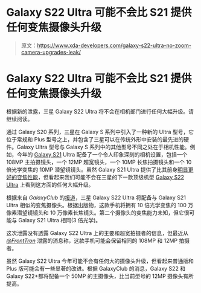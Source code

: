 # Galaxy S22 Ultra 可能不会比 S21 提供任何变焦摄像头升级

> 原文：<https://www.xda-developers.com/galaxy-s22-ultra-no-zoom-camera-upgrades-leak/>

# Galaxy S22 Ultra 可能不会比 S21 提供任何变焦摄像头升级

根据新的泄露，三星 Galaxy S22 Ultra 将不会在相机部门进行任何大幅升级。请继续阅读。

通过 Galaxy S20 系列，三星在 Galaxy S 系列中引入了一种新的 Ultra 型号，它位于常规和 Plus 型号之上，并包含了三星可以在传统外形中安装的最先进的硬件。Galaxy Ultra 型号与 Galaxy S 系列中的其他型号不同之处在于相机性能。例如，今年的 [Galaxy S21](https://www.xda-developers.com/samsung-galaxy-s21/) Ultra 配备了一个令人印象深刻的相机设置，包括一个 108MP 主拍摄镜头，一个 12MP 超宽镜头，一个 10MP 长焦拍摄镜头和一个 10 倍光学变焦的 10MP 潜望镜镜头。虽然 Galaxy S21 Ultra 提供了比其前身[明显更好的变焦性能](https://www.xda-developers.com/samsung-galaxy-s21-ultra-preview-five-takeaways/)，但看起来我们可能不会在三星的下一款顶级机型 [Galaxy S22 Ultra](https://www.xda-developers.com/samsung-galaxy-s22/) 上看到这方面的任何大幅升级。

根据来自 *GalaxyClub* 的[报道](https://www.galaxyclub.nl/nieuws/samsung-galaxy-s22-ultra-camera-wederom-10x-optische-zoom/)，三星 Galaxy S22 Ultra 将配备与 Galaxy S21 Ultra 相似的变焦摄像头。根据出版物，这款手机将拥有 10 倍光学变焦的 100 万像素潜望镜镜头和 10 万像素长焦镜头。第二个摄像头的变焦能力未知，但它很可能与 Galaxy S21 Ultra 相同(3 倍光学)。

这次泄露没有透露 Galaxy S22 Ultra 上的主要和超宽拍摄者的信息，但最近从 [*@FrontTron*](https://twitter.com/FrontTron/status/1426717666920697857) 泄露的消息称，这款手机可能会保留相同的 108MP 和 12MP 拍摄者。

虽然 Galaxy S22 Ultra 今年可能不会有任何大的摄像头升级，但看起来普通版和 Plus 版可能会有一些显著的改进。根据 GalaxyClub 的消息，Galaxy S22 和 Galaxy S22+都将配备一个 50MP 的主摄像头，比当前型号的 12MP 摄像头有所提高。